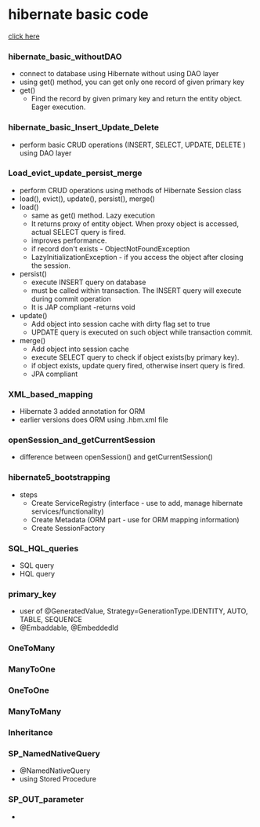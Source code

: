 # hibernate basic code

[click here](https://drishabh.wordpress.com/2020/07/09/advance-java-hibernate/)

### hibernate_basic_withoutDAO
- connect to database using Hibernate without using DAO layer
- using get() method, you can get only one record of given primary key 
- get()
	- Find the record by given primary key and return the entity object. Eager execution.


### hibernate_basic_Insert_Update_Delete
- perform basic CRUD operations (INSERT, SELECT, UPDATE, DELETE ) using DAO layer

### Load_evict_update_persist_merge
- perform CRUD operations using methods of Hibernate Session class
- load(), evict(), update(), persist(), merge() 
- load()
	- same as get() method. Lazy execution
	- It returns proxy of entity object. When proxy object is accessed, actual SELECT query is fired.
	- improves performance.
	- if record don't exists - ObjectNotFoundException
	- LazyInitializationException - if you access the object after closing the session.
- persist()
	- execute INSERT query on database
	- must be called within transaction. The INSERT query will execute during commit operation
	- It is JAP compliant
	-returns void
- update()
	- Add object into session cache with dirty flag set to true
	- UPDATE query is executed on such object while transaction commit.
- merge()
	- Add object into session cache
	- execute SELECT query to check if object exists(by primary key).
	- if object exists, update query fired, otherwise insert query is fired.
	- JPA compliant
	
### XML_based_mapping
- Hibernate 3 added annotation for ORM
- earlier versions does ORM using  .hbm.xml file

### openSession_and_getCurrentSession
- difference between openSession() and getCurrentSession()

### hibernate5_bootstrapping
- steps
	- Create ServiceRegistry (interface - use to add, manage hibernate services/functionality)
	- Create Metadata (ORM part - use for ORM mapping information) 
	- Create SessionFactory

###	SQL_HQL_queries
- SQL query
- HQL query

### primary_key
- user of @GeneratedValue, Strategy=GenerationType.IDENTITY, AUTO, TABLE, SEQUENCE
- @Embaddable, @EmbeddedId

### OneToMany 

### ManyToOne

### OneToOne

### ManyToMany

### Inheritance

### SP_NamedNativeQuery
- @NamedNativeQuery 
- using Stored Procedure

### SP_OUT_parameter


	
	


-